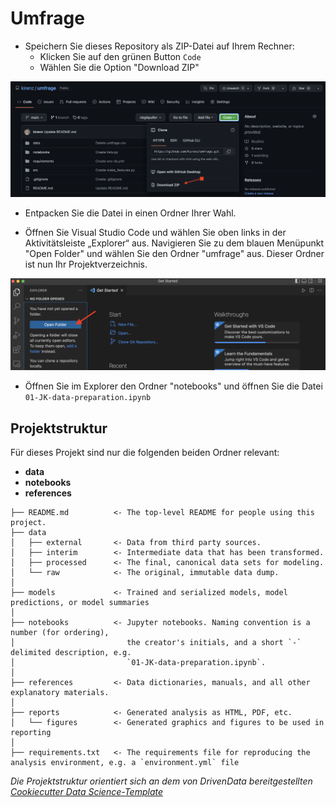# Umfrage

- Speichern Sie dieses Repository als ZIP-Datei auf Ihrem Rechner:
  - Klicken Sie auf den grünen Button `Code`
  - Wählen Sie die Option "Download ZIP"
  

![](references/img/github.png)

- Entpacken Sie die Datei in einen Ordner Ihrer Wahl.

- Öffnen Sie Visual Studio Code und wählen Sie oben links in der Aktivitätsleiste  „Explorer“ aus. Navigieren Sie zu dem blauen Menüpunkt "Open Folder" und wählen Sie den Ordner "umfrage" aus. Dieser Ordner ist nun Ihr Projektverzeichnis.

![](references/img/vscode.png)


- Öffnen Sie im Explorer den Ordner "notebooks" und öffnen Sie die Datei `01-JK-data-preparation.ipynb`

## Projektstruktur

Für dieses Projekt sind nur die folgenden beiden Ordner relevant:  

- **data**
- **notebooks**
- **references**


```nohighlight
├── README.md          <- The top-level README for people using this project.
├── data
│   ├── external       <- Data from third party sources.
│   ├── interim        <- Intermediate data that has been transformed.
│   ├── processed      <- The final, canonical data sets for modeling.
│   └── raw            <- The original, immutable data dump.
│
├── models             <- Trained and serialized models, model predictions, or model summaries
│
├── notebooks          <- Jupyter notebooks. Naming convention is a number (for ordering),
│                         the creator's initials, and a short `-` delimited description, e.g.
│                         `01-JK-data-preparation.ipynb`.
│
├── references         <- Data dictionaries, manuals, and all other explanatory materials.
│
├── reports            <- Generated analysis as HTML, PDF, etc.
│   └── figures        <- Generated graphics and figures to be used in reporting
│
├── requirements.txt   <- The requirements file for reproducing the analysis environment, e.g. a `environment.yml` file
```

*Die Projektstruktur orientiert sich an dem von DrivenData bereitgestellten [Cookiecutter Data Science-Template](https://drivendata.github.io/cookiecutter-data-science/)*
